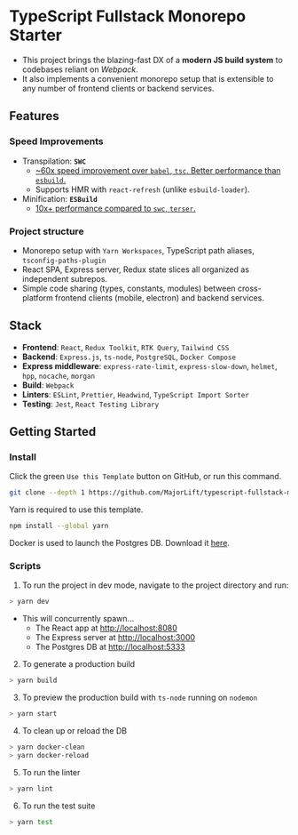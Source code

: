 # TypeScript Fullstack Monorepo Starter

- This project brings the blazing-fast DX of a **modern JS build system** to codebases reliant on *Webpack*. 
- It also implements a convenient monorepo setup that is extensible to any number of frontend clients or backend services.

## Features

### Speed Improvements
- Transpilation: **`SWC`**
    - [~60x speed improvement over `babel`, `tsc`. Better performance than `esbuild`.](https://swc.rs/docs/benchmarks)
    - Supports HMR with `react-refresh` (unlike `esbuild-loader`).
- Minification: **`ESBuild`**
    - [10x+ performance compared to `swc`, `terser`.](https://github.com/privatenumber/minification-benchmarks)

### Project structure
  - Monorepo setup with `Yarn Workspaces`, TypeScript path aliases, `tsconfig-paths-plugin`
  - React SPA, Express server, Redux state slices all organized as independent subrepos.
  - Simple code sharing (types, constants, modules) between cross-platform frontend clients (mobile, electron) and backend services. 

## Stack 
- **Frontend**: `React`, `Redux Toolkit`, `RTK Query`, `Tailwind CSS`
- **Backend**: `Express.js`, `ts-node`, `PostgreSQL`, `Docker Compose`
- **Express middleware**: `express-rate-limit`, `express-slow-down`, `helmet`, `hpp`, `nocache`, `morgan`
- **Build**: `Webpack`
- **Linters**: `ESLint`, `Prettier`, `Headwind`, `TypeScript Import Sorter`
- **Testing**: `Jest`, `React Testing Library`

## Getting Started 

### Install

Click the green `Use this Template` button on GitHub, or run this command.

```bash
git clone --depth 1 https://github.com/MajorLift/typescript-fullstack-monorepo-starter
```

Yarn is required to use this template.

```bash
npm install --global yarn
```

Docker is used to launch the Postgres DB. Download it [here](https://docs.docker.com/engine/install/).

### Scripts

1. To run the project in dev mode, navigate to the project directory and run:
```bash
> yarn dev
```
- This will concurrently spawn...
  - The React app at [http://localhost:8080](http://localhost:8080)
  - The Express server at [http://localhost:3000](http://localhost:3000)
  - The Postgres DB at [http://localhost:5333](http://localhost:5333)

2. To generate a production build
```bash
> yarn build
```

3. To preview the production build with `ts-node` running on `nodemon`
```bash
> yarn start
```

4. To clean up or reload the DB
```bash
> yarn docker-clean
> yarn docker-reload
```

5. To run the linter
```bash
> yarn lint
```

6. To run the test suite
```bash
> yarn test
```
